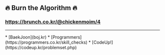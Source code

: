 ## 🔥 Burn the Algorithm 🔥
### https://brunch.co.kr/@chickenmoim/4
<hr />
* [BaekJoon](boj.kr)
* [Programmers](https://programmers.co.kr/skill_checks)
* [CodeUp!](https://codeup.kr/problemset.php)
